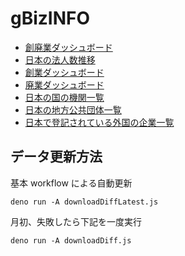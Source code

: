 # gBizINFO

- [創廃業ダッシュボード](https://code4fukui.github.io/gBizINFO/company_dashboard.html)
- [日本の法人数推移](https://code4fukui.github.io/gBizINFO/company_diff.html)
- [創業ダッシュボード](https://code4fukui.github.io/gBizINFO/company_created.html)
- [廃業ダッシュボード](https://code4fukui.github.io/gBizINFO/company_terminated.html)
- [日本の国の機関一覧](https://code4fukui.github.io/gBizINFO/jpgovs.html)
- [日本の地方公共団体一覧](https://code4fukui.github.io/gBizINFO/localgovs.html)
- [日本で登記されている外国の企業一覧](https://code4fukui.github.io/gBizINFO/foreigns.html)

## データ更新方法

基本 workflow による自動更新
```
deno run -A downloadDiffLatest.js
```

月初、失敗したら下記を一度実行
```
deno run -A downloadDiff.js
```

